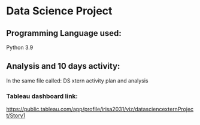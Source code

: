 # Data Science Project 


## Programming Language used:
Python 3.9

## Analysis and 10 days activity:

In the same file called: DS xtern activity plan and analysis

### Tableau dashboard link:

https://public.tableau.com/app/profile/irisa2031/viz/datasciencexternProject/Story1
